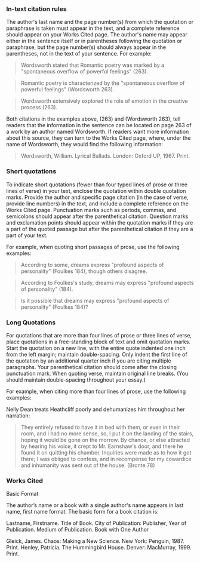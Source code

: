 ### In-text citation rules


The author's last name and the page number(s) from which the quotation or paraphrase is taken must appear in the text, and a complete reference should appear on your Works Cited page. The author's name may appear either in the sentence itself or in parentheses following the quotation or paraphrase, but the page number(s) should always appear in the parentheses, not in the text of your sentence. For example:

> Wordsworth stated that Romantic poetry was marked by a "spontaneous overflow of powerful feelings" (263). 

> Romantic poetry is characterized by the "spontaneous overflow of powerful feelings" (Wordsworth 263).

> Wordsworth extensively explored the role of emotion in the creative process (263).

Both citations in the examples above, (263) and (Wordsworth 263), tell readers that the information in the sentence can be located on page 263 of a work by an author named Wordsworth. If readers want more information about this source, they can turn to the Works Cited page, where, under the name of Wordsworth, they would find the following information:

> Wordsworth, William. Lyrical Ballads. London: Oxford UP, 1967. Print.


### Short quotations

To indicate short quotations (fewer than four typed lines of prose or three lines of verse) in your text, enclose the quotation within double quotation marks. Provide the author and specific page citation (in the case of verse, provide line numbers) in the text, and include a complete reference on the Works Cited page. Punctuation marks such as periods, commas, and semicolons should appear after the parenthetical citation. Question marks and exclamation points should appear within the quotation marks if they are a part of the quoted passage but after the parenthetical citation if they are a part of your text.

For example, when quoting short passages of prose, use the following examples:

> According to some, dreams express "profound aspects of personality" (Foulkes 184), though others disagree.

> According to Foulkes's study, dreams may express "profound aspects of personality" (184).

> Is it possible that dreams may express "profound aspects of personality" (Foulkes 184)?


### Long Quotations

For quotations that are more than four lines of prose or three lines of verse, place quotations in a free-standing block of text and omit quotation marks. Start the quotation on a new line, with the entire quote indented one inch from the left margin; maintain double-spacing. Only indent the first line of the quotation by an additional quarter inch if you are citing multiple paragraphs. Your parenthetical citation should come after the closing punctuation mark. When quoting verse, maintain original line breaks. (You should maintain double-spacing throughout your essay.)

For example, when citing more than four lines of prose, use the following examples:

 Nelly Dean treats Heathcliff poorly and dehumanizes him throughout her narration:
> They entirely refused to have it in bed with them, or even in their room, and I had no more sense, so, I put it on the landing of the stairs, hoping it would be gone on the morrow. By chance, or else attracted by hearing his voice, it crept to Mr. Earnshaw's door, and there he found it on quitting his chamber. Inquiries were made as to how it got there; I was obliged to confess, and in recompense for my cowardice and inhumanity was sent out of the house. (Bronte 78)

### Works Cited



Basic Format

The author’s name or a book with a single author's name appears in last name, first name format. The basic form for a book citation is:

Lastname, Firstname. Title of Book. City of Publication: Publisher, Year of Publication. Medium of Publication.
Book with One Author

Gleick, James. Chaos: Making a New Science. New York: Penguin, 1987. Print.
Henley, Patricia. The Hummingbird House. Denver: MacMurray, 1999. Print.